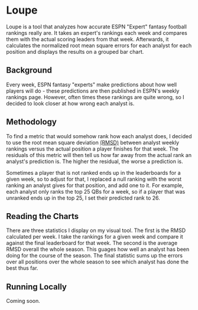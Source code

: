 # Loupe

Loupe is a tool that analyzes how accurate ESPN "Expert" fantasy football rankings really are. It takes an expert's rankings each week 
and compares them with the actual scoring leaders from that week. Afterwards, it calculates the normalized root mean square
errors for each analyst for each position and displays the results on a grouped bar chart.

## Background

Every week, ESPN fantasy "experts" make predictions about how well players will do - these predictions are then published in ESPN's weekly rankings page. However, often times these rankings are quite wrong, so I decided to look closer at how wrong each analyst is.

## Methodology

To find a metric that would somehow rank how each analyst does, I decided to use the root mean square deviation [(RMSD)](https://en.wikipedia.org/wiki/Root-mean-square_deviation) between analyst weekly rankings versus the actual position a player finishes for that week. The residuals of this metric will then tell us how far away from the actual rank an analyst's prediction is. The higher the residual, the worse a prediction is.

Sometimes a player that is not ranked ends up in the leaderboards for a given week, so to adjust for that, I replaced a null ranking with the worst ranking an analyst gives for that position, and add one to it. For example, each analyst only ranks the top 25 QBs for a week, so if a player that was unranked ends up in the top 25, I set their predicted rank to 26.

## Reading the Charts

There are three statistics I display on my visual tool. The first is the RMSD calculated per week. I take the rankings for a given week and compare it against the final leaderboard for that week. The second is the average RMSD overall the whole season. This guages how well an analyst has been doing for the course of the season. The final statistic sums up the errors over all positions over the whole season to see which analyst has done the best thus far.

## Running Locally

Coming soon.
